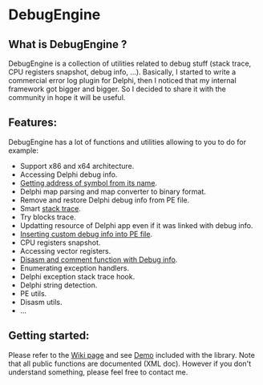 # DebugEngine
## What is DebugEngine ?
DebugEngine is a collection of utilities related to debug stuff (stack trace, CPU registers snapshot, debug info, ...).
Basically, I started to write a commercial error log plugin for Delphi, then I noticed that my internal framework got bigger and bigger. So I decided to share it with the community in hope it will be useful.

## Features:
DebugEngine has a lot of functions and utilities allowing to you to do for example:
- Support x86 and x64 architecture.
- Accessing Delphi debug info.
- [Getting address of symbol from its name](https://github.com/MahdiSafsafi/DebugEngine/wiki/Getting-started#getting-address-of-symbol).
- Delphi map parsing and map converter to binary format.
- Remove and restore Delphi debug info from PE file.
- Smart [stack trace](https://github.com/MahdiSafsafi/DebugEngine/wiki/Stack-trace).
- Try blocks trace.
- Updatting resource of Delphi app even if it was linked with debug info.
- [Inserting custom debug info into PE file](https://github.com/MahdiSafsafi/DebugEngine/wiki/Getting-started#linking-smap-file-into-your-executable).
- CPU registers snapshot.
- Accessing vector registers.
- [Disasm and comment function with Debug info](https://github.com/MahdiSafsafi/DebugEngine/wiki/Getting-started#disasm-and-comment-function).
- Enumerating exception handlers.
- Delphi exception stack trace hook.
- Delphi string detection.
- PE utils.
- Disasm utils.
- ...

## Getting started:
Please refer to the [Wiki page](https://github.com/MahdiSafsafi/DebugEngine/wiki) and see [Demo](https://github.com/MahdiSafsafi/DebugEngine/tree/master/Demo) included with the library. 
Note that all public functions are documented (XML doc). However if you don't understand something, please feel free to contact me.



